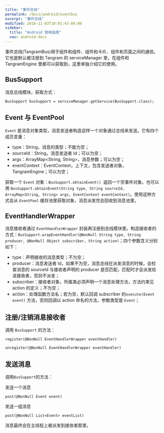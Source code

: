 ```yaml
---
title: "事件总线"
permalink: /docs/android/eventbus
excerpt: "事件总线"
modified: 2016-11-03T10:01:43-04:00
sidebar:
  title: "Android 使用指南"
  nav: android-docs
---
```


事件总线(TangramBus)用于组件和组件、组件和卡片、组件和页面之间的通信。它也是默认被注册到 Tangram 的 serviceManager 里，在组件和 TangramEngine 里都可以获取到，这里单独介绍它的使用。

## BusSupport

消息总线模块，获取方式：

```
BusSupport busSupport = serviceManager.getService(BusSupport.class);
```

## Event 与 EventPool

```Event``` 是消息对象类型，消息发送者构造这样一个对象通过总线来发送。它有四个成员变量：

+ type：String，消息的类型；不能为空；
+ sourceId：String，消息发送者 Id；可以为空；
+ args：ArrayMap<String, String>，消息参数；可以为空；
+ eventContext：EventContext，上下文，包含发送者对象，TangramEngine；可以为空；

获取一个 ```Event``` 对象：```BusSupport.obtainEvent() ```返回一个空事件对象。也可以用 ```BusSupport.obtainEvent(String type, String sourceId, ArrayMap<String, String> args, EventContext eventContext)```。使用这种方式会从 ```EventPool``` 缓存池里获取对象，消息派发完会回收到消息池里。

## EventHandlerWrapper

消息接收者通过 ```EventHandlerWrapper``` 封装再注册到总线模块里。构造接收者的方式：```BusSupport.wrapEventHandler(@NonNull String type, String producer, @NonNull Object subscriber,
            String action)```；四个参数含义分别如下：

+ type：声明接收的消息类型；不为空；
+ producer：消息发送者 Id，如果不为空，消息总线在派发消息的时候，会检查消息的  sourceId 与接收者声明的 producer 是否匹配，匹配时才会派发给该接收者，否则不派发；
+ subscriber：接收者对象，所属类必须声明一个消息处理方法，方法约束见action 的定义；不为空；
+ action：处理函数方法名；若为空，默认回调 subscriber 的```execute(Event event)``` 方法，否则回调以 action 命名的方法，参数类型是 ```Event```；

## 注册/注销消息接收者

调用 ```BusSupport``` 的方法：

```
register(@NonNull EventHandlerWrapper eventHandler)
```

```
unregister(@NonNull EventHandlerWrapper eventHandler)
```

## 发送消息

调用```BusSupport```的方法：

发送一个消息

```
post(@NonNull Event event)
```

发送一组消息

```
post(@NonNull List<Event> eventList)
```

消息最终会在主线程上被派发到接收者那里。